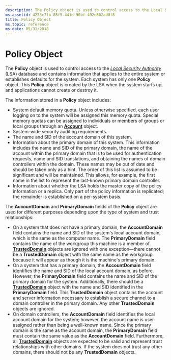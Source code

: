 ```yaml
---
description: The Policy object is used to control access to the Local Security Authority (LSA) database and contains information that applies to the entire system or establishes defaults for the system.
ms.assetid: 4253c7fb-85f5-441d-90bf-492e802ad0f8
title: Policy Object
ms.topic: reference
ms.date: 05/31/2018
---
```


# Policy Object

The **Policy** object is used to control access to the [*Local Security Authority*](/windows/desktop/SecGloss/l-gly) (LSA) database and contains information that applies to the entire system or establishes defaults for the system. Each system has only one **Policy** object. This **Policy** object is created by the LSA when the system starts up, and applications cannot create or destroy it.

The information stored in a **Policy** object includes:

-   System default memory quota. Unless otherwise specified, each user logging on to the system will be assigned this memory quota. Special memory quotas can be assigned to individuals or members of groups or local groups through an [**Account**](account-object.md) object.
-   System-wide security auditing requirements.
-   The name and SID of the account domain of this system.
-   Information about the primary domain of this system. This information includes the name and SID of the primary domain, the name of the account within the primary domain that is to be used for authentication requests, name and SID translations, and obtaining the names of domain controllers within the domain. These names may be out of date and should be taken only as a hint. The order of this list is assumed to be significant and will be maintained. This allows, for example, the first name in the list to represent the last-known primary domain controller.
-   Information about whether the LSA holds the master copy of the policy information or a replica. Only part of the policy information is replicated; the remainder is established on a per-system basis.

The **AccountDomain** and **PrimaryDomain** fields of the **Policy** object are used for different purposes depending upon the type of system and trust relationships:

-   On a system that does not have a primary domain, the **AccountDomain** field contains the name and SID of the system's local account domain, which is the same as the computer name. The **PrimaryDomain** field contains the name of the workgroup this machine is a member of. [**TrustedDomain**](trusteddomain-object.md) objects are ignored with one exception—there cannot be a **TrustedDomain** object with the same name as the workgroup because it will appear as though it is the machine's primary domain.
-   On a system that has a primary domain, the **AccountDomain** field identifies the name and SID of the local account domain, as before. However, the **PrimaryDomain** field contains the name and SID of the primary domain for the system. Additionally, there should be a [**TrustedDomain**](trusteddomain-object.md) object with the name and SID identified in the **PrimaryDomain** field. This **TrustedDomain** object contains the account and server information necessary to establish a secure channel to a domain controller in the primary domain. Any other **TrustedDomain** objects are ignored.
-   On domain controllers, the **AccountDomain** field identifies the local account domain for the system; however, the account name is user assigned rather than being a well-known name. Since the primary domain is the same as the account domain, the **PrimaryDomain** field must contain the same value as the **AccountDomain** field. Furthermore, all [**TrustedDomain**](trusteddomain-object.md) objects are expected to be valid and represent trust relationships with other domains. If the system does not trust any other domains, there should not be any **TrustedDomain** objects.

 

 
